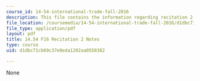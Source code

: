 ```yaml
---
course_id: 14-54-international-trade-fall-2016
description: This file contains the information regarding recitation 2 notes.
file_location: /coursemedia/14-54-international-trade-fall-2016/d1dbc71cb69c37e0eda1202aa0550382_MIT14_54F16_Recitation2.pdf
file_type: application/pdf
layout: pdf
title: 14.54 F16 Recitation 2 Notes
type: course
uid: d1dbc71cb69c37e0eda1202aa0550382

---
```

None